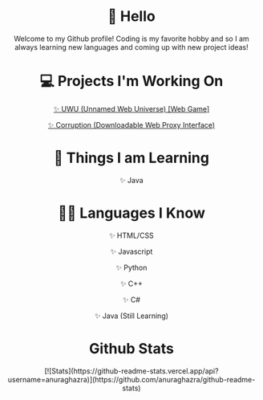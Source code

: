 <div align = 'center' line-spacing = '0'>
  <h1><strong>👋 Hello</strong></h1>
  <p>Welcome to my Github profile! Coding is my favorite hobby and so I am always learning new languages and coming up with new project ideas!</p>
  
  <h1><strong>💻 Projects I'm Working On</strong></h1>
  <p><a href = 'https://github.com/BbyfoxY/UWU/'>✨ UWU (Unnamed Web Universe) [Web Game]</a></p>
  <p><a href = 'https://github.com/BbyfoxY/Corruption/'>✨ Corruption (Downloadable Web Proxy Interface)</a></p>
  
  <h1><strong>🧠 Things I am Learning</strong></h1>
  <p>✨ Java</p>
  
  <h1><strong>🧑‍💻 Languages I Know</strong></h1>
  <p>✨ HTML/CSS</p>
  <p>✨ Javascript</p>
  <p>✨ Python</p>
  <p>✨ C++</p>
  <p>✨ C#</p>
  <p>✨ Java (Still Learning)</p>
  
  <h1>Github Stats</h1>
  [![Stats](https://github-readme-stats.vercel.app/api?username=anuraghazra)](https://github.com/anuraghazra/github-readme-stats)
</div>

